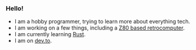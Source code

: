 ### Hello!

 - I am a hobby programmer, trying to learn more about everything tech.
 - I am working on a few things, including a [Z80 based retrocomputer](https://github.com/amberisvibin/chibi-pc80).
 - I am currently learning [Rust](https://github.com/rust-lang/rust).
 - I am on [dev.to](https://dev.to/amberisvibin).
 
 <!--[![Amber's DEV Profile](https://d2fltix0v2e0sb.cloudfront.net/dev-badge.svg | width=32)](https://dev.to/amberisvibin)!-->

<!--
**amberisvibin/amberisvibin** is a ✨ _special_ ✨ repository because its `README.md` (this file) appears on your GitHub profile.
!-->
